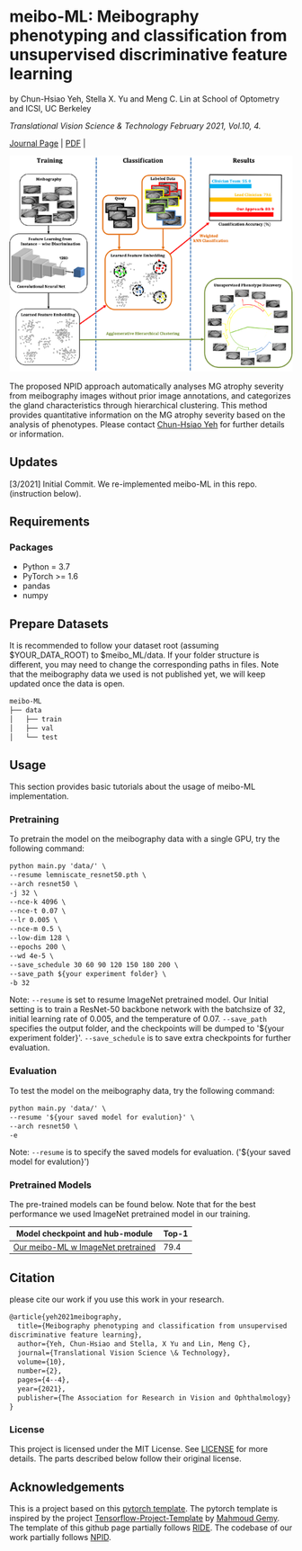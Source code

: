 # meibo-ML: Meibography phenotyping and classification from unsupervised discriminative feature learning

by Chun-Hsiao Yeh, Stella X. Yu and Meng C. Lin at School of Optometry and ICSI, UC Berkeley

<em>Translational Vision Science & Technology February 2021, Vol.10, 4.</em>

[Journal Page](https://tvst.arvojournals.org/article.aspx?articleid=2772251) | [PDF](http://www1.icsi.berkeley.edu/~stellayu/publication/doc/2021meiboTVST.pdf) | 

<img src="title-img.png" width="ˊ%" />

The proposed NPID approach automatically analyses MG atrophy severity from meibography images without prior image annotations, and categorizes the gland characteristics through hierarchical clustering. This method provides quantitative information on the MG atrophy severity based on the analysis of phenotypes. Please contact [Chun-Hsiao Yeh](mailto:daniel-yeh@berkeley.edu) for further details or information.


## Updates
[3/2021] Initial Commit. We re-implemented meibo-ML in this repo. (instruction below).


## Requirements
### Packages
* Python = 3.7
* PyTorch >= 1.6
* pandas
* numpy

## Prepare Datasets
It is recommended to follow your dataset root (assuming $YOUR_DATA_ROOT) to $meibo_ML/data. If your folder structure is different, you may need to change the corresponding paths in files. Note that the meibography data we used is not published yet, we will keep updated once the data is open.
```
meibo-ML
├── data
│   ├── train
│   ├── val
│   └── test
```

## Usage
This section provides basic tutorials about the usage of meibo-ML implementation.

### Pretraining
To pretrain the model on the meibography data with a single GPU, try the following command:
```
python main.py 'data/' \
--resume lemniscate_resnet50.pth \
--arch resnet50 \
-j 32 \
--nce-k 4096 \
--nce-t 0.07 \
--lr 0.005 \
--nce-m 0.5 \
--low-dim 128 \
--epochs 200 \
--wd 4e-5 \
--save_schedule 30 60 90 120 150 180 200 \
--save_path ${your experiment folder} \
-b 32
```
Note: `--resume` is set to resume ImageNet pretrained model. Our Initial setting is to train a ResNet-50 backbone network with the batchsize of 32, initial learning rate of 0.005, and the temperature of 0.07. `--save_path` specifies the output folder, and the checkpoints will be dumped to '${your experiment folder}'.  `--save_schedule` is to save extra checkpoints for further evaluation.

### Evaluation
To test the model on the meibography data, try the following command:
```
python main.py 'data/' \
--resume '${your saved model for evalution}' \
--arch resnet50 \
-e
```
Note: `--resume` is to specify the saved models for evaluation. ('${your saved model for evalution}')

### Pretrained Models
The pre-trained models can be found below. Note that for the best performance we used ImageNet pretrained model in our training.

| Model checkpoint and hub-module   |          Top-1         |
|-----------------------------------|------------------------|
|[Our meibo-ML w ImageNet pretrained](https://drive.google.com/file/d/1SOtTmeCcUhgt5uvvmX8CPyaX0wdVWyxQ/view?usp=sharing) |          79.4          |


## Citation
please cite our work if you use this work in your research.
```
@article{yeh2021meibography,
  title={Meibography phenotyping and classification from unsupervised discriminative feature learning},
  author={Yeh, Chun-Hsiao and Stella, X Yu and Lin, Meng C},
  journal={Translational Vision Science \& Technology},
  volume={10},
  number={2},
  pages={4--4},
  year={2021},
  publisher={The Association for Research in Vision and Ophthalmology}
}
```

### License
This project is licensed under the MIT License. See [LICENSE](https://github.com/danielchyeh/meibo-ML/blob/main/LICENSE) for more details. The parts described below follow their original license.

## Acknowledgements
This is a project based on this [pytorch template](https://github.com/victoresque/pytorch-template). The pytorch template is inspired by the project [Tensorflow-Project-Template](https://github.com/MrGemy95/Tensorflow-Project-Template) by [Mahmoud Gemy](https://github.com/MrGemy95). The template of this github page partially follows [RIDE](https://github.com/frank-xwang/RIDE-LongTailRecognition). The codebase of our work partially follows [NPID](https://github.com/zhirongw/lemniscate.pytorch).



